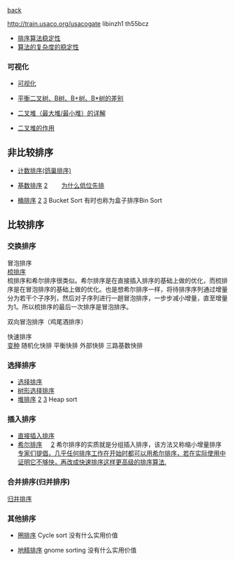 [back](../Home)

http://train.usaco.org/usacogate  libinzh1 th55bcz


* [排序算法稳定性](https://baike.baidu.com/item/%E6%8E%92%E5%BA%8F%E7%AE%97%E6%B3%95%E7%A8%B3%E5%AE%9A%E6%80%A7)
* [算法的复杂度的稳定性](https://zhidao.baidu.com/question/29388495.html)


### 可视化
* [可视化](http://blog.jobbole.com/72850/)


* [平衡二叉树、B树、B+树、B*树的差别](https://zhuanlan.zhihu.com/p/27700617)

* [二叉堆（最大堆/最小堆）的详解](https://www.cnblogs.com/skywang12345/p/3610187.html)
* [二叉堆的作用](https://zhidao.baidu.com/question/646662298629003565.html)


## 非比较排序

* [计数排序(鸽巢排序)](https://segmentfault.com/a/1190000003054515)

* [基数排序](https://segmentfault.com/a/1190000003054515) [2](https://www.cnblogs.com/Braveliu/archive/2013/01/21/2870201.html) &nbsp;&nbsp;&nbsp;&nbsp;&nbsp;&nbsp;   [为什么低位先排](https://www.zhihu.com/question/27021728)

* [桶排序](https://baike.baidu.com/item/%E6%A1%B6%E6%8E%92%E5%BA%8F/4973777) [2](https://segmentfault.com/a/1190000003054515) [3](https://blog.csdn.net/asce1885/article/details/5620410) Bucket Sort 有时也称为盒子排序Bin Sort

## 比较排序

### 交换排序
冒泡排序<br>
[梳排序](https://blog.csdn.net/u010647471/article/details/50170825) <br>
梳排序和希尔排序很类似。希尔排序是在直接插入排序的基础上做的优化，而梳排序是在冒泡排序的基础上做的优化。也是想希尔排序一样，将待排序序列通过增量分为若干个子序列，然后对子序列进行一趟冒泡排序，一步步减小增量，直至增量为1。所以梳排序的最后一次排序是冒泡排序。 

双向冒泡排序（鸡尾酒排序）<br/>

快速排序<br/>
[变种](https://blog.csdn.net/LYhani82475/article/details/79702914)
随机化快排 平衡快排 外部快排 三路基数快排


### 选择排序
* [选择排序](https://baike.baidu.com/item/%E9%80%89%E6%8B%A9%E6%8E%92%E5%BA%8F)
* [树形选择排序](https://www.cnblogs.com/mengdd/archive/2012/11/27/2791412.html)
* [堆排序](http://bubkoo.com/2014/01/14/sort-algorithm/heap-sort/)  [2](https://www.cnblogs.com/skywang12345/p/3610187.html) [3](https://zhidao.baidu.com/question/646662298629003565.html) Heap sort


### 插入排序
* [直接插入排序](https://baike.baidu.com/item/%E6%8F%92%E5%85%A5%E6%8E%92%E5%BA%8F)
* [希尔排序](https://www.cnblogs.com/jingmoxukong/p/4303279.html) &nbsp;&nbsp;&nbsp; [2](https://www.zhihu.com/question/24637339)
希尔排序的实质就是分组插入排序，该方法又称缩小增量排序
[专家们提倡，几乎任何排序工作在开始时都可以用希尔排序，若在实际使用中证明它不够快，再改成快速排序这样更高级的排序算法.](https://baike.baidu.com/item/%E5%B8%8C%E5%B0%94%E6%8E%92%E5%BA%8F)

### 合并排序(归并排序)
[归并排序](https://www.cnblogs.com/chengxiao/p/6194356.html)


### 其他排序
* [圈排序](https://en.wikipedia.org/wiki/Cycle_sort) Cycle sort  没有什么实用价值

* [地精排序](http://www.voidcn.com/article/p-dllqolqe-ph.html) gnome sorting 没有什么实用价值
